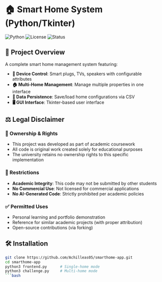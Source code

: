 # 🏠 Smart Home System (Python/Tkinter)

![Python](https://img.shields.io/badge/Python-3.8+-blue.svg)
![License](https://img.shields.io/badge/License-MIT-green.svg)
![Status](https://img.shields.io/badge/Status-Academic%20Project-orange.svg)

## 📖 Project Overview
A complete smart home management system featuring:
- **🔌 Device Control**: Smart plugs, TVs, speakers with configurable attributes
- **🏠 Multi-Home Management**: Manage multiple properties in one interface
- **💾 Data Persistence**: Save/load home configurations via CSV
- **🖥️ GUI Interface**: Tkinter-based user interface

## ⚖️ Legal Disclaimer

### 📜 Ownership & Rights
- This project was developed as part of academic coursework
- All code is original work created solely for educational purposes
- The university retains no ownership rights to this specific implementation

### 🚫 Restrictions
- **Academic Integrity**: This code may not be submitted by other students
- **No Commercial Use**: Not licensed for commercial applications
- **No AI-Generated Code**: Strictly prohibited per academic policies

### ✅ Permitted Uses
- Personal learning and portfolio demonstration
- Reference for similar academic projects (with proper attribution)
- Open-source contributions (via forking)




## 🛠️ Installation
```bash
git clone https://github.com/Achilleas05/smarthome-app.git
cd smarthome-app
python3 frontend.py      # Single-home mode
python3 challenge.py     # Multi-home mode
```bash
